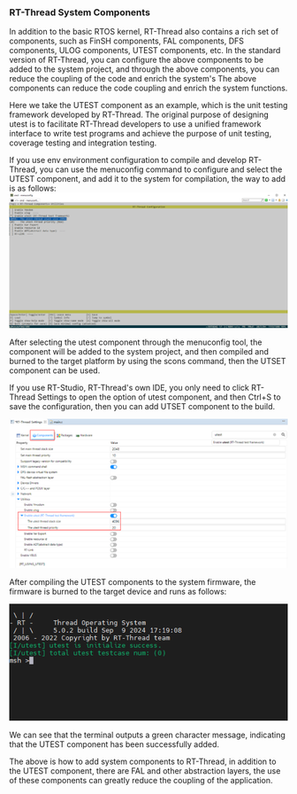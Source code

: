 ### RT-Thread System Components

In addition to the basic RTOS kernel, RT-Thread also contains a rich set of components, such as FinSH components, FAL components, DFS components, ULOG components, UTEST components, etc. In the standard version of RT-Thread, you can configure the above components to be added to the system project, and through the above components, you can reduce the coupling of the code and enrich the system's The above components can reduce the code coupling and enrich the system functions.

Here we take the UTEST component as an example, which is the unit testing framework developed by RT-Thread. The original purpose of designing utest is to facilitate RT-Thread developers to use a unified framework interface to write test programs and achieve the purpose of unit testing, coverage testing and integration testing.

If you use env environment configuration to compile and develop RT-Thread, you can use the menuconfig command to configure and select the UTEST component, and add it to the system for compilation, the way to add is as follows:![](figures/utest.png)

After selecting the utest component through the menuconfig tool, the component will be added to the system project, and then compiled and burned to the target platform by using the scons command, then the UTSET component can be used.

If you use RT-Studio, RT-Thread's own IDE, you only need to click RT-Thread Settings to open the option of utest component, and then Ctrl+S to save the configuration, then you can add UTSET component to the build.

![](figures/utest_ide.png)

After compiling the UTEST components to the system firmware, the firmware is burned to the target device and runs as follows:

![](figures/utest_shell.png)

We can see that the terminal outputs a green character message, indicating that the UTEST component has been successfully added.

The above is how to add system components to RT-Thread, in addition to the UTEST component, there are FAL and other abstraction layers, the use of these components can greatly reduce the coupling of the application.

